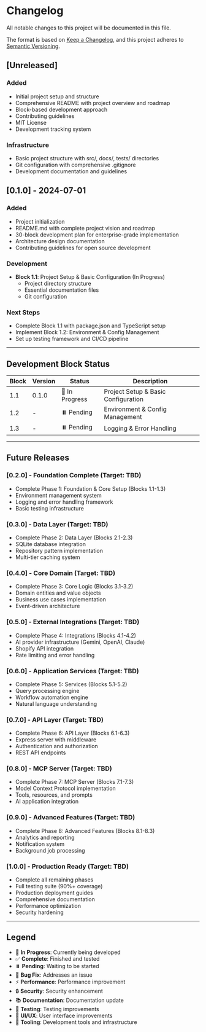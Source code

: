 # Changelog

All notable changes to this project will be documented in this file.

The format is based on [Keep a Changelog](https://keepachangelog.com/en/1.0.0/),
and this project adheres to
[Semantic Versioning](https://semver.org/spec/v2.0.0.html).

## [Unreleased]

### Added

- Initial project setup and structure
- Comprehensive README with project overview and roadmap
- Block-based development approach
- Contributing guidelines
- MIT License
- Development tracking system

### Infrastructure

- Basic project structure with src/, docs/, tests/ directories
- Git configuration with comprehensive .gitignore
- Development documentation and guidelines

## [0.1.0] - 2024-07-01

### Added

- Project initialization
- README.md with complete project vision and roadmap
- 30-block development plan for enterprise-grade implementation
- Architecture design documentation
- Contributing guidelines for open source development

### Development

- **Block 1.1**: Project Setup & Basic Configuration (In Progress)
  - Project directory structure
  - Essential documentation files
  - Git configuration

### Next Steps

- Complete Block 1.1 with package.json and TypeScript setup
- Implement Block 1.2: Environment & Config Management
- Set up testing framework and CI/CD pipeline

---

## Development Block Status

| Block | Version | Status         | Description                         |
| ----- | ------- | -------------- | ----------------------------------- |
| 1.1   | 0.1.0   | 🔄 In Progress | Project Setup & Basic Configuration |
| 1.2   | -       | ⏸️ Pending     | Environment & Config Management     |
| 1.3   | -       | ⏸️ Pending     | Logging & Error Handling            |

---

## Future Releases

### [0.2.0] - Foundation Complete (Target: TBD)

- Complete Phase 1: Foundation & Core Setup (Blocks 1.1-1.3)
- Environment management system
- Logging and error handling framework
- Basic testing infrastructure

### [0.3.0] - Data Layer (Target: TBD)

- Complete Phase 2: Data Layer (Blocks 2.1-2.3)
- SQLite database integration
- Repository pattern implementation
- Multi-tier caching system

### [0.4.0] - Core Domain (Target: TBD)

- Complete Phase 3: Core Logic (Blocks 3.1-3.2)
- Domain entities and value objects
- Business use cases implementation
- Event-driven architecture

### [0.5.0] - External Integrations (Target: TBD)

- Complete Phase 4: Integrations (Blocks 4.1-4.2)
- AI provider infrastructure (Gemini, OpenAI, Claude)
- Shopify API integration
- Rate limiting and error handling

### [0.6.0] - Application Services (Target: TBD)

- Complete Phase 5: Services (Blocks 5.1-5.2)
- Query processing engine
- Workflow automation engine
- Natural language understanding

### [0.7.0] - API Layer (Target: TBD)

- Complete Phase 6: API Layer (Blocks 6.1-6.3)
- Express server with middleware
- Authentication and authorization
- REST API endpoints

### [0.8.0] - MCP Server (Target: TBD)

- Complete Phase 7: MCP Server (Blocks 7.1-7.3)
- Model Context Protocol implementation
- Tools, resources, and prompts
- AI application integration

### [0.9.0] - Advanced Features (Target: TBD)

- Complete Phase 8: Advanced Features (Blocks 8.1-8.3)
- Analytics and reporting
- Notification system
- Background job processing

### [1.0.0] - Production Ready (Target: TBD)

- Complete all remaining phases
- Full testing suite (90%+ coverage)
- Production deployment guides
- Comprehensive documentation
- Performance optimization
- Security hardening

---

## Legend

- 🔄 **In Progress**: Currently being developed
- ✅ **Complete**: Finished and tested
- ⏸️ **Pending**: Waiting to be started
- 🐛 **Bug Fix**: Addresses an issue
- ⚡ **Performance**: Performance improvement
- 🔒 **Security**: Security enhancement
- 📚 **Documentation**: Documentation update
- 🧪 **Testing**: Testing improvements
- 🎨 **UI/UX**: User interface improvements
- 🔧 **Tooling**: Development tools and infrastructure
